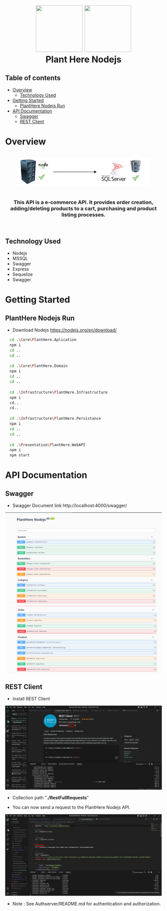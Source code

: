 <h1 align="center">
   <img src="https://cdn-icons-png.flaticon.com/512/1703/1703128.png" width="150" height="150">
    <img src="https://cdn-icons-png.flaticon.com/512/919/919825.png" width="150" height="150">
  <br>
  Plant Here Nodejs
</h1>

## Table of contents

- [Overview](#overview)
  - [Technology Used](#technology-used)
- [Getting Started](#getting-started)
  - [PlantHere Nodejs Run](#planthere-nodejs-run)
- [API Documentation](#api-documentation)
  - [Swagger](#swagger)
  - [REST Client](#rest-client)


# Overview

<div align="center">
  <br>
  <img src="../Documents/Diagram/NodejsPlantHere.png" >
  <br>
  <br>
  <h3>
    This API is a e-commerce API. It provides order creation, adding/deleting products to a cart, purchasing and product listing processes.
  </h3>
  <br>
</div>

## Technology Used

- Nodejs 
- MSSQL
- Swagger
- Express
- Sequelize
- Swagger

# Getting Started
  ## PlantHere Nodejs Run
  
  - Download Nodejs https://nodejs.org/en/download/

  ```bash
    cd .\Core\PlantHere.Aplication
    npm i
    cd ..
    cd ..

    cd .\Core\PlantHere.Domain
    npm i
    cd ..
    cd ..

    cd .\Infrastructure\PlantHere.Infrastructure
    npm i
    cd..
    cd..
    
    cd .\Infrastructure\PlantHere.Persistance
    npm i
    cd ..
    cd ..

    cd .\Presentation\PlantHere.WebAPI
    npm i
    npm start
  
  ```


# API Documentation

  ## Swagger

  - Swagger Document link http://localhost:4000/swagger/
  
  <img src="../Documents/Images/Swagger/4.png" >
  <img src="../Documents/Images/Swagger/5.png" >

  ## REST Client

  - Install REST Client 
  <img src="../Documents/Images/RESTClient/1.png" >

  - Collection path "**./RestFullRequests**"
  
  - You can now send a request to the PlantHere Nodejs API.
  
  <img src="../Documents/Images/RESTClient/2.png" >

  - Note : See Authserver/README.md for authentication and authorization.


  